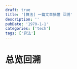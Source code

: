```yaml
---
draft: true
title: '[算法] 一篇文章搞懂 回溯'
description: ''
pubDate: '1970-1-1'
categories: ['tech']
tags: ['算法']
---
```


# 总览回溯
